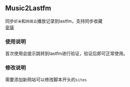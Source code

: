 ## Music2Lastfm  
同步`虾米`和`网易云`播放记录到lastfm，支持同步收藏  
[安装](https://github.com/iMyon/Music2Lastfm/raw/master/Music2Lastfm.user.js)

### 使用说明  
首次使用会提示跳转到lastfm进行验证，验证后即可正常使用。

### 修改说明  
需要添加新网站可以修改脚本开头的`sites`
